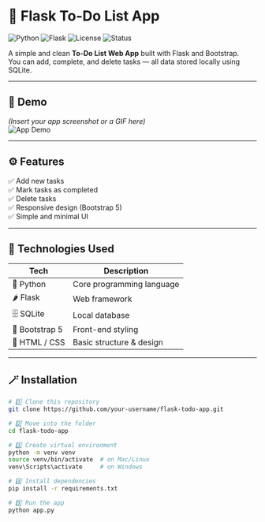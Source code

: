 # 🧾 Flask To-Do List App  

![Python](https://img.shields.io/badge/Python-3.12-blue?logo=python)
![Flask](https://img.shields.io/badge/Flask-Web%20Framework-lightgrey?logo=flask)
![License](https://img.shields.io/badge/License-MIT-green)
![Status](https://img.shields.io/badge/Status-Active-success)

A simple and clean **To-Do List Web App** built with Flask and Bootstrap.  
You can add, complete, and delete tasks — all data stored locally using SQLite.  

---

## 🚀 Demo
*(Insert your app screenshot or a GIF here)*  
![App Demo](https://media.giphy.com/media/3oEjI6SIIHBdRxXI40/giphy.gif)

---

## ⚙️ Features
✅ Add new tasks  
✅ Mark tasks as completed  
✅ Delete tasks  
✅ Responsive design (Bootstrap 5)  
✅ Simple and minimal UI  

---

## 🧠 Technologies Used
| Tech | Description |
|------|--------------|
| 🐍 Python | Core programming language |
| 🌶️ Flask | Web framework |
| 🗄️ SQLite | Local database |
| 🎨 Bootstrap 5 | Front-end styling |
| 🧰 HTML / CSS | Basic structure & design |

---

## 🪄 Installation

```bash
# 1️⃣ Clone this repository
git clone https://github.com/your-username/flask-todo-app.git

# 2️⃣ Move into the folder
cd flask-todo-app

# 3️⃣ Create virtual environment
python -m venv venv
source venv/bin/activate  # on Mac/Linux
venv\Scripts\activate     # on Windows

# 4️⃣ Install dependencies
pip install -r requirements.txt

# 5️⃣ Run the app
python app.py
